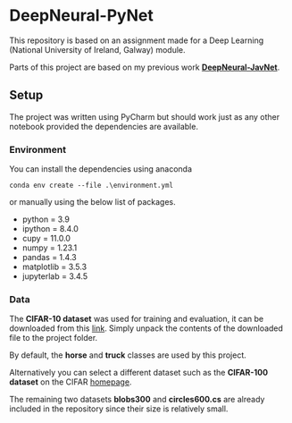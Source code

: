 # DeepNeural-PyNet
This repository is based on an assignment made for a Deep Learning (National University of Ireland, Galway) module.

Parts of this project are based on my previous work
[**DeepNeural-JavNet**](https://github.com/jaroslawjanas/DeepNeural-JavNet).

## Setup

The project was written using PyCharm but should work just as any other notebook provided the 
dependencies are available.

### Environment

You can install the dependencies using anaconda

`conda env create --file .\environment.yml`

or manually using the below list of packages.

  - python = 3.9
  - ipython = 8.4.0
  - cupy = 11.0.0
  - numpy = 1.23.1
  - pandas = 1.4.3
  - matplotlib = 3.5.3
  - jupyterlab = 3.4.5

### Data

The **CIFAR-10 dataset** was used for training and evaluation, it can be downloaded 
from this [link](https://www.cs.toronto.edu/~kriz/cifar-10-python.tar.gz).
Simply unpack the contents of the downloaded file to the project folder.

By default, the **horse** and **truck** classes are used by this project.

Alternatively you can select a different dataset such as the **CIFAR-100 dataset**
on the CIFAR [homepage](https://www.cs.toronto.edu/~kriz/cifar.html).


The remaining two datasets **blobs300** and **circles600.cs** are already included in the repository 
since their size is relatively small.